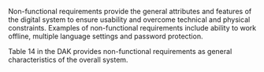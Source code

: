 Non-functional requirements provide the general attributes and features of the digital system to ensure usability and overcome technical and physical constraints. Examples of non-functional requirements include ability to work offline, multiple language settings and password protection.

Table 14 in the DAK provides non-functional requirements as general characteristics of the overall system.
